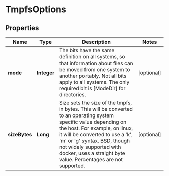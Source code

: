 

# TmpfsOptions


## Properties

| Name | Type | Description | Notes |
|------------ | ------------- | ------------- | -------------|
|**mode** | **Integer** | The bits have the same definition on all systems, so that information about files can be moved from one system to another portably. Not all bits apply to all systems. The only required bit is [ModeDir] for directories. |  [optional] |
|**sizeBytes** | **Long** | Size sets the size of the tmpfs, in bytes.  This will be converted to an operating system specific value depending on the host. For example, on linux, it will be converted to use a &#39;k&#39;, &#39;m&#39; or &#39;g&#39; syntax. BSD, though not widely supported with docker, uses a straight byte value.  Percentages are not supported. |  [optional] |



